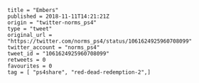 ```
title = "Embers"
published = 2018-11-11T14:21:21Z
origin = "twitter-norms_ps4"
type = "tweet"
original_url = "https://twitter.com/norms_ps4/status/1061624925960708099"
twitter_account = "norms_ps4"
tweet_id = "1061624925960708099"
retweets = 0
favourites = 0
tag = [ "ps4share", "red-dead-redemption-2",]
```

<p class='image'><img src='https://mnf.m17s.net/2018/11/11/DrumPibXcAAoPfF.jpg' alt=''></p>

